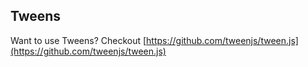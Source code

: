 ## Tweens

Want to use Tweens? Checkout [https://github.com/tweenjs/tween.js](https://github.com/tweenjs/tween.js)
